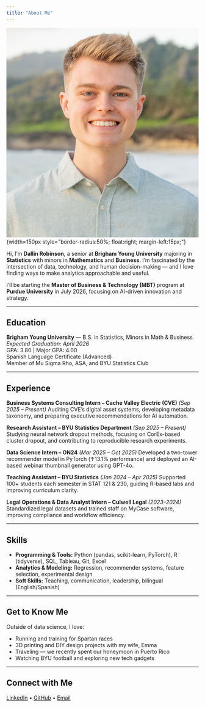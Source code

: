 ```yaml
---
title: "About Me"
---
```


![Dallin Robinson](images/dallin-headshot.jpg){width=150px style="border-radius:50%; float:right; margin-left:15px;"}

Hi, I’m **Dallin Robinson**, a senior at **Brigham Young University** majoring in **Statistics** with minors in **Mathematics** and **Business**. I’m fascinated by the intersection of data, technology, and human decision-making — and I love finding ways to make analytics approachable and useful.

I’ll be starting the **Master of Business & Technology (MBT)** program at **Purdue University** in July 2026, focusing on AI-driven innovation and strategy.

---

## Education

**Brigham Young University** — B.S. in Statistics, Minors in Math & Business<br>
*Expected Graduation: April 2026*<br>
GPA: 3.80 | Major GPA: 4.00<br>
Spanish Language Certificate (Advanced)<br>
Member of Mu Sigma Rho, ASA, and BYU Statistics Club

---

## Experience

**Business Systems Consulting Intern – Cache Valley Electric (CVE)** *(Sep 2025 – Present)*
Auditing CVE’s digital asset systems, developing metadata taxonomy, and preparing executive recommendations for AI automation.

**Research Assistant – BYU Statistics Department** *(Sep 2025 – Present)*
Studying neural network dropout methods, focusing on CorEx-based cluster dropout, and contributing to reproducible research experiments.

**Data Science Intern – ON24** *(Mar 2025 – Oct 2025)*
Developed a two-tower recommender model in PyTorch (↑13.1% performance) and deployed an AI-based webinar thumbnail generator using GPT-4o.

**Teaching Assistant – BYU Statistics** *(Jan 2024 – Apr 2025)*
Supported 100+ students each semester in STAT 121 & 230, guiding R-based labs and improving curriculum clarity.

**Legal Operations & Data Analyst Intern – Culwell Legal** *(2023–2024)*
Standardized legal datasets and trained staff on MyCase software, improving compliance and workflow efficiency.

---

## Skills

- **Programming & Tools:** Python (pandas, scikit-learn, PyTorch), R (tidyverse), SQL, Tableau, Git, Excel
- **Analytics & Modeling:** Regression, recommender systems, feature selection, experimental design
- **Soft Skills:** Teaching, communication, leadership, bilingual (English/Spanish)

---

## Get to Know Me

Outside of data science, I love:

- Running and training for Spartan races
- 3D printing and DIY design projects with my wife, Emma
- Traveling — we recently spent our honeymoon in Puerto Rico
- Watching BYU football and exploring new tech gadgets

---

## Connect with Me
[LinkedIn](https://www.linkedin.com/in/dallin-robinson) • [GitHub](https://github.com/dallinrobinson) • [Email](mailto:dallinr.robinson@gmail.com)
